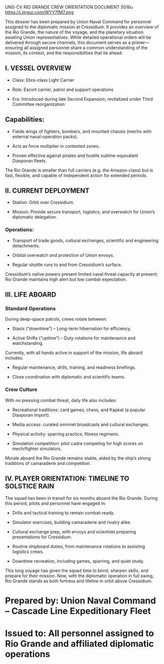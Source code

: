 UNS-CV RIO GRANDE
CREW ORIENTATION DOCUMENT
5016u
https://i.imgur.com/WYY7fM7.png

This dossier has been prepared by Union Naval Command for personnel assigned to the diplomatic mission at Cressidium. It provides an overview of the Rio Grande, the nature of the voyage, and the planetary situation awaiting Union representatives. While detailed operational orders will be delivered through secure channels, this document serves as a primer—ensuring all assigned personnel share a common understanding of the mission, its context, and the responsibilities that lie ahead.

## I. VESSEL OVERVIEW

- Class: Ebro-class Light Carrier

- Role: Escort carrier, patrol and support operations

- Era: Introduced during late Second Expansion; revitalized under Third Committee reorganization

## Capabilities:

- Fields wings of fighters, bombers, and mounted chassis (mechs with external naval-operation packs).

- Acts as force multiplier in contested zones.

- Proven effective against pirates and hostile subline-equivalent Diasporan fleets.

The Rio Grande is smaller than full carriers (e.g. the Amazon-class) but is fast, flexible, and capable of independent action for extended periods.

## II. CURRENT DEPLOYMENT

- Station: Orbit over Cressidium.

- Mission: Provide secure transport, logistics, and overwatch for Union’s diplomatic delegation.

### Operations:

- Transport of trade goods, cultural exchanges, scientific and engineering detachments.

- Orbital overwatch and protection of Union envoys.

- Regular shuttle runs to and from Cressidium’s surface.

Cressidium’s native powers present limited naval threat capacity at present; Rio Grande maintains high alert but low combat expectation.

## III. LIFE ABOARD

### Standard Operations

During deep-space patrols, crews rotate between:

- Stasis (“downtime”) – Long-term hibernation for efficiency.

- Active Shifts (“uptime”) – Duty rotations for maintenance and watchstanding.

Currently, with all hands active in support of the mission, life aboard includes:

- Regular maintenance, drills, training, and readiness briefings.

- Close coordination with diplomatic and scientific teams.

### Crew Culture

With no pressing combat threat, daily life also includes:

- Recreational traditions: card games, chess, and Kapkat (a popular Diasporan import).

- Media access: curated omninet broadcasts and cultural exchanges.

- Physical activity: sparring practice, fitness regimens.

- Simulation competition: pilot cadre competing for high scores on mech/fighter simulators.

Morale aboard the Rio Grande remains stable, aided by the ship’s strong traditions of camaraderie and competition.

## IV. PLAYER ORIENTATION: TIMELINE TO SOLSTICE RAIN

The squad has been in transit for six months aboard the Rio Grande. During this period, pilots and personnel have engaged in:

- Drills and tactical training to remain combat-ready.

- Simulator exercises, building camaraderie and rivalry alike.

- Cultural exchange prep, with envoys and scientists preparing presentations for Cressidium.

- Routine shipboard duties, from maintenance rotations to assisting logistics crews.

- Downtime recreation, including games, sparring, and quiet study.

This long voyage has given the squad time to bond, sharpen skills, and prepare for their mission. Now, with the diplomatic operation in full swing, Rio Grande stands as both fortress and lifeline in orbit above Cressidium.

# Prepared by: Union Naval Command – Cascade Line Expeditionary Fleet
# Issued to: All personnel assigned to Rio Grande and affiliated diplomatic operations
